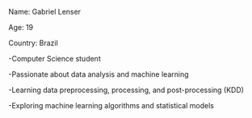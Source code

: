 
Name: Gabriel Lenser

Age: 19

Country: Brazil

-Computer Science student

-Passionate about data analysis and machine learning

-Learning data preprocessing, processing, and post-processing (KDD)

-Exploring machine learning algorithms and statistical models


